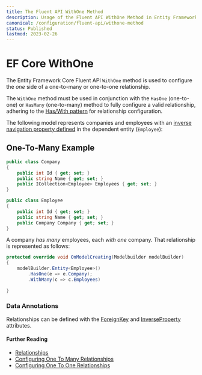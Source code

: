 ```yaml
---
title: The Fluent API WithOne Method
description: Usage of the Fluent API WithOne Method in Entity Framework Core
canonical: /configuration/fluent-api/withone-method
status: Published
lastmod: 2023-02-26
---
```


# EF Core WithOne

The Entity Framework Core Fluent API `WithOne` method is used to configure the _one_ side of a one-to-many or one-to-one relationship. 

The `WithOne` method must be used in conjunction with the `HasOne` (one-to-one) or `HasMany` (one-to-many) method to fully configure a valid relationship, adhering to the [Has/With pattern](/configuration/fluent-api/haswith-pattern) for relationship configuration.

The following model represents companies and employees with an [inverse navigation property defined](/conventions/one-to-many-relationship#inverse-navigation-property) in the dependent entity (`Employee`):

## One-To-Many Example
```csharp
public class Company
{
    public int Id { get; set; }
    public string Name { get; set; }
    public ICollection<Employee> Employees { get; set; }
}

public class Employee
{
    public int Id { get; set; }
    public string Name { get; set; }
    public Company Company { get; set; }
}
``` 

A company _has many_ employees, each _with one_ company. That relationship is represented as follows:

```csharp
protected override void OnModelCreating(Modelbuilder modelBuilder)
{
    modelBuilder.Entity<Employee>()
        .HasOne(e => e.Company);
        .WithMany(c => c.Employees)
        
}
```

### Data Annotations

Relationships can be defined with the [ForeignKey](/configuration/data-annotation-attributes/foreignkey-attribute) and [InverseProperty](/configuration/data-annotation-attributes/inverseproperty-attribute) attributes.

#### Further Reading
- [Relationships](/relationships)
- [Configuring One To Many Relationships](/configuration/one-to-many-relationship-configuration)
- [Configuring One To One Relationships](/configuration/one-to-one-relationship-configuration)
